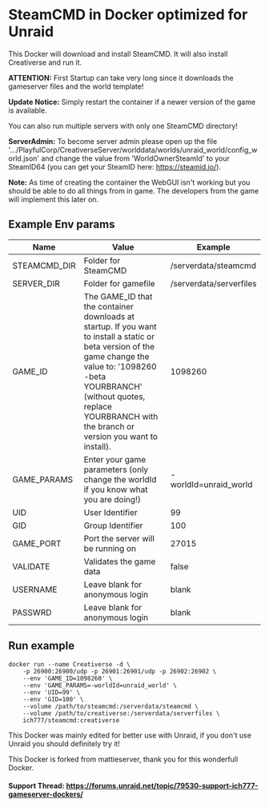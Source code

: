 # SteamCMD in Docker optimized for Unraid
This Docker will download and install SteamCMD. It will also install Creativerse and run it.

**ATTENTION:** First Startup can take very long since it downloads the gameserver files and the world template!

**Update Notice:** Simply restart the container if a newer version of the game is available.

You can also run multiple servers with only one SteamCMD directory!

**ServerAdmin:** To become server admin please open up the file '.../PlayfulCorp/CreativerseServer/worlddata/worlds/unraid_world/config_world.json' and change the value from 'WorldOwnerSteamId' to your SteamID64 (you can get your SteamID here: https://steamid.io/).

**Note:** As time of creating the container the WebGUI isn't working but you should be able to do all things from in game. The developers from the game will implement this later on.

## Example Env params
| Name | Value | Example |
| --- | --- | --- |
| STEAMCMD_DIR | Folder for SteamCMD | /serverdata/steamcmd |
| SERVER_DIR | Folder for gamefile | /serverdata/serverfiles |
| GAME_ID | The GAME_ID that the container downloads at startup. If you want to install a static or beta version of the game change the value to: '1098260 -beta YOURBRANCH' (without quotes, replace YOURBRANCH with the branch or version you want to install). | 1098260 |
| GAME_PARAMS | Enter your game parameters (only change the worldId if you know what you are doing!) | -worldId=unraid_world |
| UID | User Identifier | 99 |
| GID | Group Identifier | 100 |
| GAME_PORT | Port the server will be running on | 27015 |
| VALIDATE | Validates the game data | false |
| USERNAME | Leave blank for anonymous login | blank |
| PASSWRD | Leave blank for anonymous login | blank |

## Run example
```
docker run --name Creativerse -d \
	-p 26900:26900/udp -p 26901:26901/udp -p 26902:26902 \
	--env 'GAME_ID=1098260' \
	--env 'GAME_PARAMS=-worldId=unraid_world' \
	--env 'UID=99' \
	--env 'GID=100' \
	--volume /path/to/steamcmd:/serverdata/steamcmd \
	--volume /path/to/creativerse:/serverdata/serverfiles \
	ich777/steamcmd:creativerse
```

This Docker was mainly edited for better use with Unraid, if you don't use Unraid you should definitely try it!

This Docker is forked from mattieserver, thank you for this wonderfull Docker.

#### Support Thread: https://forums.unraid.net/topic/79530-support-ich777-gameserver-dockers/